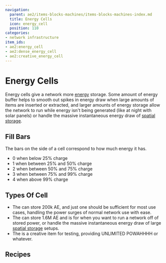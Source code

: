 ```yaml
---
navigation:
  parent: ae2/items-blocks-machines/items-blocks-machines-index.md
  title: Energy Cells
  icon: energy_cell
  position: 110
categories:
- network infrastructure
item_ids:
- ae2:energy_cell
- ae2:dense_energy_cell
- ae2:creative_energy_cell
---
```


# Energy Cells

<Row gap="20">
  <BlockImage id="energy_cell" scale="8" p:fullness="4" />

  <BlockImage id="dense_energy_cell" scale="8" p:fullness="4" />

  <BlockImage id="creative_energy_cell" scale="8" />
</Row>

Energy cells give a network more [energy](../ae2-mechanics/energy.md) storage. Some amount of energy buffer helps to smooth
out spikes in energy draw when large amounts of items are inserted or extracted, and larger amounts of energy storage
allow the network to run while energy isn't being generated (like at night with solar panels) or handle the massive instantaneous
energy draw of [spatial storage](../ae2-mechanics/spatial-io.md).

## Fill Bars

<Row>
<BlockImage id="energy_cell" scale="4" p:fullness="0" />
<BlockImage id="energy_cell" scale="4" p:fullness="1" />
<BlockImage id="energy_cell" scale="4" p:fullness="2" />
<BlockImage id="energy_cell" scale="4" p:fullness="3" />
<BlockImage id="energy_cell" scale="4" p:fullness="4" />
</Row>

The bars on the side of a cell correspond to how much energy it has.

*   0 when below 25% charge
*   1 when between 25% and 50% charge
*   2 when between 50% and 75% charge
*   3 when between 75% and 99% charge
*   4 when above 99% charge

## Types Of Cell

*   The <ItemLink id="energy_cell" /> can store 200k AE, and just one should be sufficient for most use cases, handling the power surges
    of normal network use with ease.
*   The <ItemLink id="dense_energy_cell" /> can store 1.6M AE and is for when you want to run a network off of stored power, or
    handle the massive instantaneous energy draw of large [spatial storage](../ae2-mechanics/spatial-io.md) setups.
*   The <ItemLink id="creative_energy_cell" /> is a creative item for testing, providing UNLIMITED POWAHHHH or whatever.

## Recipes

<Row>
  <RecipeFor id="energy_cell" />

  <RecipeFor id="dense_energy_cell" />
</Row>
